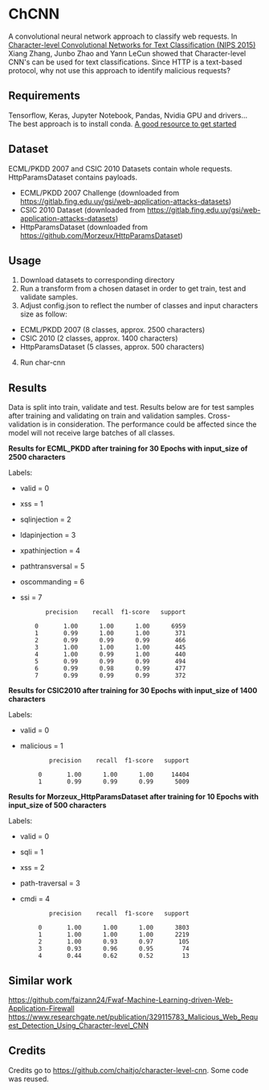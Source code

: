 # ChCNN
A convolutional neural network approach to classify web requests. 
In [Character-level Convolutional Networks for Text Classification (NIPS 2015)](http://arxiv.org/abs/1509.01626)  Xiang Zhang, Junbo Zhao and Yann LeCun showed that Character-level CNN's can be used for text classifications. Since HTTP is a text-based protocol, why not use  this approach to identify malicious requests? 


## Requirements
Tensorflow, Keras, Jupyter Notebook, Pandas, Nvidia GPU and drivers...
The best approach is to install conda. [A good resource to get started](https://medium.com/datadriveninvestor/install-tensorflow-gpu-to-use-nvidia-gpu-on-ubuntu-18-04-do-ai-71b0ce64ebc5)

## Dataset

ECML/PKDD 2007 and CSIC 2010 Datasets contain whole requests. HttpParamsDataset contains payloads. 

* ECML/PKDD 2007 Challenge (downloaded from https://gitlab.fing.edu.uy/gsi/web-application-attacks-datasets)
* CSIC 2010 Dataset (downloaded from https://gitlab.fing.edu.uy/gsi/web-application-attacks-datasets)
* HttpParamsDataset (downloaded from https://github.com/Morzeux/HttpParamsDataset)

## Usage
1. Download datasets to corresponding directory
2. Run a transform from a chosen dataset in order to get train, test and validate samples. 
3. Adjust config.json to reflect the number of classes and input characters size as follow:
  * ECML/PKDD 2007 (8 classes, approx. 2500 characters)
  * CSIC 2010 (2 classes, approx. 1400 characters)
  * HttpParamsDataset (5 classes, approx. 500 characters)
4. Run char-cnn


## Results

Data is split into train, validate and test. Results below are for test samples after training and validating on train and validation samples. Cross-validation is in consideration. The performance could be affected since the model will not receive large batches of all classes.


**Results for ECML_PKDD after training for 30 Epochs with input_size of 2500 characters**

Labels:

 * valid = 0
 * xss =  1
 * sqlinjection = 2
 * ldapinjection  = 3
 * xpathinjection  = 4
 * pathtransversal = 5
 * oscommanding  = 6
 * ssi = 7

              precision    recall  f1-score   support

           0       1.00      1.00      1.00      6959
           1       0.99      1.00      1.00       371
           2       0.99      0.99      0.99       466
           3       1.00      1.00      1.00       445
           4       1.00      0.99      1.00       440
           5       0.99      0.99      0.99       494
           6       0.99      0.98      0.99       477
           7       0.99      0.99      0.99       372

**Results for CSIC2010 after training for 30 Epochs with input_size of 1400 characters**

Labels:

* valid = 0
* malicious = 1

              precision    recall  f1-score   support

           0       1.00      1.00      1.00     14404
           1       0.99      0.99      0.99      5009

**Results for Morzeux_HttpParamsDataset  after training for 10 Epochs with input_size of 500 characters**

Labels:

* valid = 0
* sqli  = 1
* xss   = 2
* path-traversal = 3
* cmdi = 4

              precision    recall  f1-score   support

           0       1.00      1.00      1.00      3803
           1       1.00      1.00      1.00      2219
           2       1.00      0.93      0.97       105
           3       0.93      0.96      0.95        74
           4       0.44      0.62      0.52        13

## Similar work
https://github.com/faizann24/Fwaf-Machine-Learning-driven-Web-Application-Firewall
https://www.researchgate.net/publication/329115783_Malicious_Web_Request_Detection_Using_Character-level_CNN

## Credits
Credits go to https://github.com/chaitjo/character-level-cnn. Some code was reused. 

